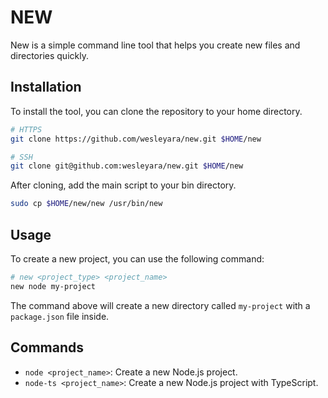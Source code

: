 # NEW

New is a simple command line tool that helps you create new files and directories quickly. 

## Installation

To install the tool, you can clone the repository to your home directory.

```bash
# HTTPS
git clone https://github.com/wesleyara/new.git $HOME/new

# SSH
git clone git@github.com:wesleyara/new.git $HOME/new
```

After cloning, add the main script to your bin directory.

```bash
sudo cp $HOME/new/new /usr/bin/new
```

## Usage

To create a new project, you can use the following command:

```bash
# new <project_type> <project_name>
new node my-project
```

The command above will create a new directory called `my-project` with a `package.json` file inside.

## Commands

- `node <project_name>`: Create a new Node.js project.
- `node-ts <project_name>`: Create a new Node.js project with TypeScript.